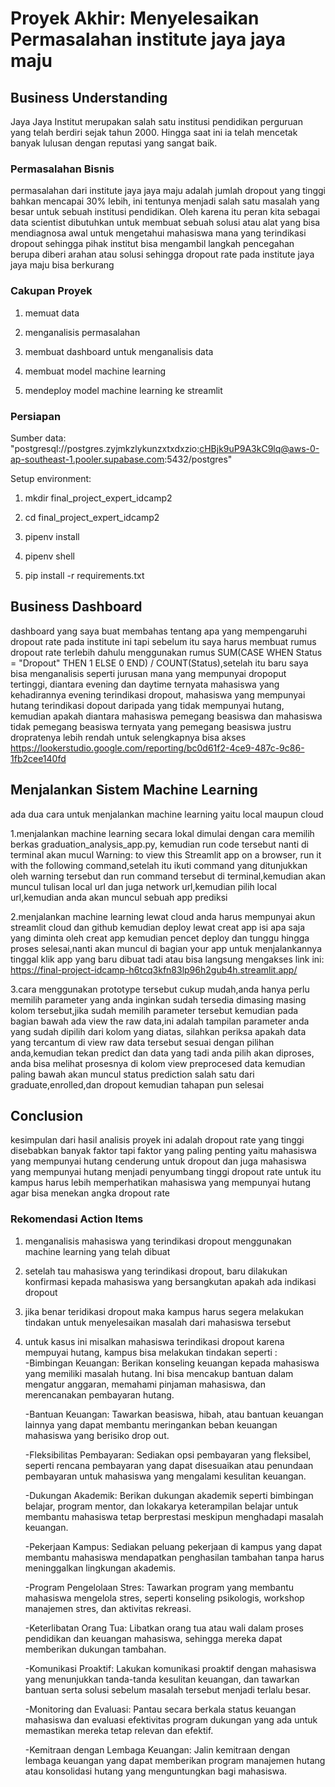 # Proyek Akhir: Menyelesaikan Permasalahan institute jaya jaya maju

## Business Understanding
Jaya Jaya Institut merupakan salah satu institusi pendidikan perguruan yang telah berdiri sejak tahun 2000. Hingga saat ini ia telah mencetak banyak lulusan dengan reputasi yang sangat baik.

### Permasalahan Bisnis
permasalahan dari institute jaya jaya maju adalah jumlah dropout yang tinggi bahkan mencapai 30% lebih, ini tentunya menjadi salah satu masalah yang besar untuk sebuah institusi pendidikan. Oleh karena itu peran kita sebagai data scientist dibutuhkan untuk membuat sebuah solusi atau alat yang bisa mendiagnosa awal untuk mengetahui mahasiswa mana yang terindikasi dropout sehingga pihak institut bisa mengambil langkah pencegahan berupa diberi arahan atau solusi sehingga dropout rate pada institute jaya jaya maju bisa berkurang 

### Cakupan Proyek
1. memuat data 

2. menganalisis permasalahan 

3. membuat dashboard untuk menganalisis data

4. membuat model machine learning 

5. mendeploy model machine learning ke streamlit 

### Persiapan

Sumber data: "postgresql://postgres.zyjmkzlykunzxtxdxzio:cHBjk9uP9A3kC9lq@aws-0-ap-southeast-1.pooler.supabase.com:5432/postgres"

Setup environment:

1. mkdir final_project_expert_idcamp2

2. cd final_project_expert_idcamp2

3. pipenv install

4. pipenv shell

5. pip install -r requirements.txt 

## Business Dashboard
dashboard yang saya buat membahas tentang apa yang mempengaruhi dropout rate pada institute ini tapi sebelum itu saya harus membuat rumus dropout rate terlebih dahulu menggunakan rumus SUM(CASE WHEN Status = "Dropout" THEN 1 ELSE 0 END) / COUNT(Status),setelah itu baru saya bisa menganalisis seperti jurusan mana yang mempunyai dropoput tertinggi, diantara evening dan daytime ternyata mahasiswa yang kehadirannya evening terindikasi dropout, mahasiswa yang mempunyai hutang terindikasi dopout daripada yang tidak mempunyai hutang, kemudian apakah diantara mahasiswa pemegang beasiswa dan mahasiswa tidak pemegang beasiswa ternyata yang pemegang beasiswa justru dropratenya lebih rendah untuk selengkapnya bisa akses https://lookerstudio.google.com/reporting/bc0d61f2-4ce9-487c-9c86-1fb2cee140fd

## Menjalankan Sistem Machine Learning
ada dua cara untuk menjalankan machine learning yaitu local maupun cloud

1.menjalankan machine learning secara lokal dimulai dengan cara memilih berkas graduation_analysis_app.py, kemudian run code tersebut nanti di terminal akan mucul Warning: to view this Streamlit app on a browser, run it with the following command,setelah itu ikuti command yang ditunjukkan oleh warning tersebut dan run command tersebut di terminal,kemudian akan muncul tulisan local url dan juga network url,kemudian pilih local url,kemudian anda akan muncul sebuah app prediksi

2.menjalankan machine learning lewat cloud anda harus mempunyai akun streamlit cloud dan github kemudian deploy lewat creat app isi apa saja yang diminta oleh creat app kemudian pencet deploy dan tunggu hingga proses selesai,nanti akan muncul di bagian your app untuk menjalankannya tinggal klik app yang baru dibuat tadi atau bisa langsung mengakses link ini: https://final-project-idcamp-h6tcq3kfn83lp96h2gub4h.streamlit.app/

3.cara menggunakan prototype tersebut cukup mudah,anda hanya perlu memilih parameter yang anda inginkan sudah tersedia dimasing masing kolom tersebut,jika sudah memilih parameter tersebut kemudian pada bagian bawah ada view the raw data,ini adalah tampilan parameter anda yang sudah dipilih dari kolom yang diatas, silahkan periksa apakah data yang tercantum di view raw data tersebut sesuai dengan pilihan anda,kemudian tekan predict dan data yang tadi anda pilih akan diproses, anda bisa melihat prosesnya di kolom view preprocesed data kemudian paling bawah akan muncul status prediction salah satu dari graduate,enrolled,dan dropout kemudian tahapan pun selesai

## Conclusion
kesimpulan dari hasil analisis proyek ini adalah dropout rate yang tinggi disebabkan banyak faktor tapi faktor yang paling penting yaitu mahasiswa yang mempunyai hutang cenderung untuk dropout dan juga mahasiswa yang mempunyai hutang menjadi penyumbang tinggi dropout rate untuk itu kampus harus lebih memperhatikan mahasiswa yang mempunyai hutang agar bisa menekan angka dropout rate

### Rekomendasi Action Items
1. menganalisis mahasiswa yang terindikasi dropout menggunakan machine learning yang telah dibuat
2. setelah tau mahasiswa yang terindikasi dropout, baru dilakukan konfirmasi kepada mahasiswa yang bersangkutan apakah ada indikasi dropout 
3. jika benar teridikasi dropout maka kampus harus segera melakukan tindakan untuk menyelesaikan masalah dari mahasiswa tersebut
4. untuk kasus ini misalkan mahasiswa terindikasi dropout karena mempuyai hutang, kampus bisa melakukan tindakan seperti :    
    -Bimbingan Keuangan:
        Berikan konseling keuangan kepada mahasiswa yang memiliki masalah hutang. Ini bisa mencakup bantuan dalam mengatur anggaran, memahami pinjaman mahasiswa, dan merencanakan pembayaran hutang.

    -Bantuan Keuangan:
        Tawarkan beasiswa, hibah, atau bantuan keuangan lainnya yang dapat membantu meringankan beban keuangan mahasiswa yang berisiko drop out.

    -Fleksibilitas Pembayaran:
        Sediakan opsi pembayaran yang fleksibel, seperti rencana pembayaran yang dapat disesuaikan atau penundaan pembayaran untuk mahasiswa yang mengalami kesulitan keuangan.

    -Dukungan Akademik:
        Berikan dukungan akademik seperti bimbingan belajar, program mentor, dan lokakarya keterampilan belajar untuk membantu mahasiswa tetap berprestasi meskipun menghadapi masalah keuangan.

    -Pekerjaan Kampus:
        Sediakan peluang pekerjaan di kampus yang dapat membantu mahasiswa mendapatkan penghasilan tambahan tanpa harus meninggalkan lingkungan akademis.

    -Program Pengelolaan Stres:
        Tawarkan program yang membantu mahasiswa mengelola stres, seperti konseling psikologis, workshop manajemen stres, dan aktivitas rekreasi.

    -Keterlibatan Orang Tua:
        Libatkan orang tua atau wali dalam proses pendidikan dan keuangan mahasiswa, sehingga mereka dapat memberikan dukungan tambahan.

    -Komunikasi Proaktif:
        Lakukan komunikasi proaktif dengan mahasiswa yang menunjukkan tanda-tanda kesulitan keuangan, dan tawarkan bantuan serta solusi sebelum masalah tersebut menjadi terlalu besar.

    -Monitoring dan Evaluasi:
        Pantau secara berkala status keuangan mahasiswa dan evaluasi efektivitas program dukungan yang ada untuk memastikan mereka tetap relevan dan efektif.

    -Kemitraan dengan Lembaga Keuangan:
        Jalin kemitraan dengan lembaga keuangan yang dapat memberikan program manajemen hutang atau konsolidasi hutang yang menguntungkan bagi mahasiswa.
